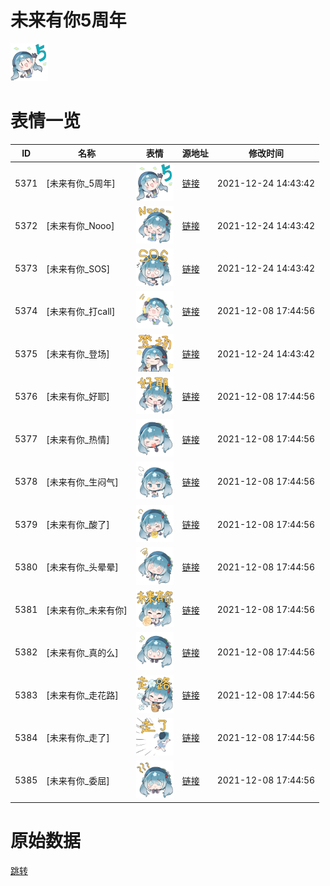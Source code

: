 # 未来有你5周年

<img src="./cover.png" height="60" alt="cover" />

# 表情一览

|ID|名称|表情|源地址|修改时间|
|----|----|----|----|----|
|5371|[未来有你_5周年]|<img src="./pic/005371_%5B未来有你_5周年%5D.png" height="60" alt="5周年"/>|[链接](http://i0.hdslb.com/bfs/emote/3bde32429e3b3d1ee5c6ee16a8f22ad81b09d28c.png)|2021-12-24 14:43:42|
|5372|[未来有你_Nooo]|<img src="./pic/005372_%5B未来有你_Nooo%5D.png" height="60" alt="Nooo"/>|[链接](http://i0.hdslb.com/bfs/emote/cd4f652d903eb5de15d6fa691ac19703c1331b50.png)|2021-12-24 14:43:42|
|5373|[未来有你_SOS]|<img src="./pic/005373_%5B未来有你_SOS%5D.png" height="60" alt="SOS"/>|[链接](http://i0.hdslb.com/bfs/emote/8a202afc947582bd5d2adb9dbc424eb112682201.png)|2021-12-24 14:43:42|
|5374|[未来有你_打call]|<img src="./pic/005374_%5B未来有你_打call%5D.png" height="60" alt="打call"/>|[链接](http://i0.hdslb.com/bfs/emote/c7517151da00e84041020a425d894ce0cfdc71f9.png)|2021-12-08 17:44:56|
|5375|[未来有你_登场]|<img src="./pic/005375_%5B未来有你_登场%5D.png" height="60" alt="登场"/>|[链接](http://i0.hdslb.com/bfs/emote/324834365a6c6f9d6743216e3a966180fa69ed34.png)|2021-12-24 14:43:42|
|5376|[未来有你_好耶]|<img src="./pic/005376_%5B未来有你_好耶%5D.png" height="60" alt="好耶"/>|[链接](http://i0.hdslb.com/bfs/emote/1fb5edb2322272f6979fcc516d3be07ce7102421.png)|2021-12-08 17:44:56|
|5377|[未来有你_热情]|<img src="./pic/005377_%5B未来有你_热情%5D.png" height="60" alt="热情"/>|[链接](http://i0.hdslb.com/bfs/emote/5d08e1e5d18fc5aa8879637f7734bff906bf2672.png)|2021-12-08 17:44:56|
|5378|[未来有你_生闷气]|<img src="./pic/005378_%5B未来有你_生闷气%5D.png" height="60" alt="生闷气"/>|[链接](http://i0.hdslb.com/bfs/emote/ae5d5f11418ad42dd50d6307b04f6d6c3c683688.png)|2021-12-08 17:44:56|
|5379|[未来有你_酸了]|<img src="./pic/005379_%5B未来有你_酸了%5D.png" height="60" alt="酸了"/>|[链接](http://i0.hdslb.com/bfs/emote/427bd747b928bc25adf244de04d8c8c5a463a04a.png)|2021-12-08 17:44:56|
|5380|[未来有你_头晕晕]|<img src="./pic/005380_%5B未来有你_头晕晕%5D.png" height="60" alt="头晕晕"/>|[链接](http://i0.hdslb.com/bfs/emote/1e06263c3d921849b0628a6f54d7f0730c41c70a.png)|2021-12-08 17:44:56|
|5381|[未来有你_未来有你]|<img src="./pic/005381_%5B未来有你_未来有你%5D.png" height="60" alt="未来有你"/>|[链接](http://i0.hdslb.com/bfs/emote/8dbe1dacd4b35677df256c1b1debe240b6f38fc0.png)|2021-12-08 17:44:56|
|5382|[未来有你_真的么]|<img src="./pic/005382_%5B未来有你_真的么%5D.png" height="60" alt="真的么"/>|[链接](http://i0.hdslb.com/bfs/emote/b8317e5c817e056bf76cddc9455c38d4b97e9107.png)|2021-12-08 17:44:56|
|5383|[未来有你_走花路]|<img src="./pic/005383_%5B未来有你_走花路%5D.png" height="60" alt="走花路"/>|[链接](http://i0.hdslb.com/bfs/emote/1d856b37db885e269c77efe404502efae524d135.png)|2021-12-08 17:44:56|
|5384|[未来有你_走了]|<img src="./pic/005384_%5B未来有你_走了%5D.png" height="60" alt="走了"/>|[链接](http://i0.hdslb.com/bfs/emote/2d0e8b7ae7ba8361630adf6a9a27875867de9544.png)|2021-12-08 17:44:56|
|5385|[未来有你_委屈]|<img src="./pic/005385_%5B未来有你_委屈%5D.png" height="60" alt="委屈"/>|[链接](http://i0.hdslb.com/bfs/emote/59812dea8b539e4f46d32ed1db0e65a38b46fa88.png)|2021-12-08 17:44:56|

# 原始数据

[跳转](./raw.json)

